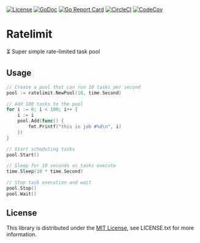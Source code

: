 [![License](https://img.shields.io/github/license/joshdk/ratelimit.svg)](https://opensource.org/licenses/MIT)
[![GoDoc](https://godoc.org/github.com/joshdk/ratelimit?status.svg)](https://godoc.org/github.com/joshdk/ratelimit)
[![Go Report Card](https://goreportcard.com/badge/github.com/joshdk/ratelimit)](https://goreportcard.com/report/github.com/joshdk/ratelimit)
[![CircleCI](https://circleci.com/gh/joshdk/ratelimit.svg?&style=shield)](https://circleci.com/gh/joshdk/ratelimit/tree/master)
[![CodeCov](https://codecov.io/gh/joshdk/ratelimit/branch/master/graph/badge.svg)](https://codecov.io/gh/joshdk/ratelimit)

# Ratelimit

⏳ Super simple rate-limited task pool

## Usage

```go
// Create a pool that can run 10 tasks per second
pool := ratelimit.NewPool(10, time.Second)

// Add 100 tasks to the pool
for i := 0; i < 100; i++ {
	i := i
	pool.Add(func() {
		fmt.Printf("this is job #%d\n", i)
	})
}

// Start scheduling tasks
pool.Start()

// Sleep for 10 seconds as tasks execute
time.Sleep(10 * time.Second)

// Stop task execution and wait
pool.Stop()
pool.Wait()
```

## License

This library is distributed under the [MIT License](https://opensource.org/licenses/MIT), see LICENSE.txt for more information.
